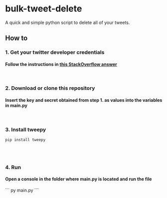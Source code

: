 # bulk-tweet-delete
A quick and simple python script to delete all of your tweets.

<h2>How to</h2>
  <h3> 1. Get your twitter developer credentials</h3>
  <h4> Follow the instructions in <a href="https://stackoverflow.com/a/6875024">this StackOverflow answer</a></h4>
  <br>
  <h3> 2. Download or clone this repository</h3>
  <h4> Insert the key and secret obtained from step 1. as values into the variables in main.py</h4>
  <br>
  <h3> 3. Install tweepy</h3>

  ```
  pip install tweepy
  ```
  <br>
  <br>
  <h3> 4. Run</h3>
  <h4> Open a console in the folder where main.py is located and run the file</h4>
  ```
  py main.py
  ```
  <br>
  
